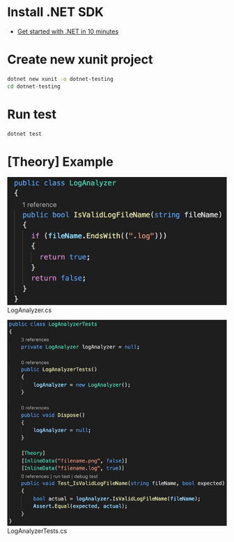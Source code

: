 # Install .NET SDK
- [Get started with .NET in 10 minutes](https://www.microsoft.com/net/learn/get-started/macos)

# Create new xunit project
```sh
dotnet new xunit -o dotnet-testing
cd dotnet-testing
```

# Run test
```sh
dotnet test
```

# [Theory] Example

![LogAnalyzer](https://raw.githubusercontent.com/kurozakizz/dotnet-testing/master/screenshots/LogAnalyzer.png)
LogAnalyzer.cs

![LogAnalyzerTests](https://raw.githubusercontent.com/kurozakizz/dotnet-testing/master/screenshots/LogAnalyzerTests.png)
LogAnalyzerTests.cs


